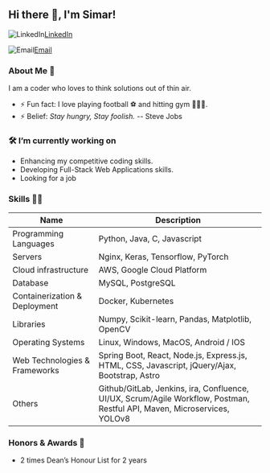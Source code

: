 ## Hi there 👋, I'm Simar!

![LinkedIn](https://i.sstatic.net/gVE0j.png)[LinkedIn](<https://www.linkedin.com/in/simardeep-singh-b7b908223/>)

![Email](https://cdn-icons-png.flaticon.com/128/9068/9068642.png)[Email](<ssingh75@uoguelph.ca>)

### About Me 🚀

I am a coder who loves to think solutions out of thin air.

- ⚡ Fun fact: I love playing football ⚽️ and hitting gym 🏋🏻‍♂️. 
- ⚡ Belief: _Stay hungry, Stay foolish._ -- Steve Jobs

### 🛠 I’m currently working on

- Enhancing my competitive coding skills.
- Developing Full-Stack Web Applications skills.
- Looking for a job

### Skills 👨‍💻

| Name                              | Description                                                                                                              |
|-----------------------------------|--------------------------------------------------------------------------------------------------------------------------|
| Programming Languages             | Python, Java, C, Javascript                                                                                              |
| Servers                           | Nginx, Keras, Tensorflow, PyTorch                                                                                        |
| Cloud infrastructure              | AWS, Google Cloud Platform                                                                                               |
| Database                          | MySQL, PostgreSQL                                                                                                        |
| Containerization & Deployment     | Docker, Kubernetes                                                                                                       |
| Libraries                         | Numpy, Scikit-learn, Pandas, Matplotlib, OpenCV                                                                          |
| Operating Systems                 | Linux, Windows, MacOS, Android / IOS                                                                                     |
| Web Technologies & Frameworks     | Spring Boot, React, Node.js, Express.js, HTML, CSS, Javascript, jQuery/Ajax, Bootstrap, Astro                            |
| Others                            | Github/GitLab, Jenkins, ira, Confluence, UI/UX, Scrum/Agile Workflow, Postman, Restful API, Maven, Microservices, YOLOv8 |

### Honors & Awards 🏅

- 2 times Dean’s Honour List for 2 years
